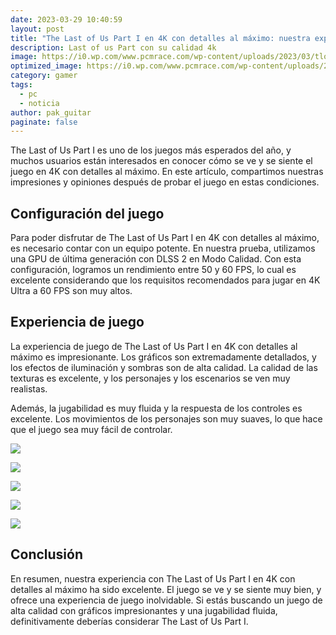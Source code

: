 ```yaml
---
date: 2023-03-29 10:40:59
layout: post
title: "The Last of Us Part I en 4K con detalles al máximo: nuestra experiencia"
description: Last of us Part con su calidad 4k
image: https://i0.wp.com/www.pcmrace.com/wp-content/uploads/2023/03/tlou-i_2023_03_28_16_34_29_188.jpg?resize=1200%2C520&ssl=1
optimized_image: https://i0.wp.com/www.pcmrace.com/wp-content/uploads/2023/03/tlou-i_2023_03_28_16_34_29_188.jpg?resize=1200%2C520&ssl=1
category: gamer
tags:
  - pc
  - noticia
author: pak_guitar
paginate: false
---
```

The Last of Us Part I es uno de los juegos más esperados del año, y muchos usuarios están interesados en conocer cómo se ve y se siente el juego en 4K con detalles al máximo. En este artículo, compartimos nuestras impresiones y opiniones después de probar el juego en estas condiciones.

## Configuración del juego

Para poder disfrutar de The Last of Us Part I en 4K con detalles al máximo, es necesario contar con un equipo potente. En nuestra prueba, utilizamos una GPU de última generación con DLSS 2 en Modo Calidad. Con esta configuración, logramos un rendimiento entre 50 y 60 FPS, lo cual es excelente considerando que los requisitos recomendados para jugar en 4K Ultra a 60 FPS son muy altos.

## Experiencia de juego

La experiencia de juego de The Last of Us Part I en 4K con detalles al máximo es impresionante. Los gráficos son extremadamente detallados, y los efectos de iluminación y sombras son de alta calidad. La calidad de las texturas es excelente, y los personajes y los escenarios se ven muy realistas.

Además, la jugabilidad es muy fluida y la respuesta de los controles es excelente. Los movimientos de los personajes son muy suaves, lo que hace que el juego sea muy fácil de controlar.

![](https://i0.wp.com/www.pcmrace.com/wp-content/uploads/2023/03/tlou-i_2023_03_28_16_06_26_848.jpg?w=376&h=212&ssl=1)

![](https://i0.wp.com/www.pcmrace.com/wp-content/uploads/2023/03/tlou-i_2023_03_28_16_06_49_898.jpg?w=376&h=212&ssl=1)

![](https://i0.wp.com/www.pcmrace.com/wp-content/uploads/2023/03/tlou-i_2023_03_28_16_27_25_297.jpg?w=566&h=318&ssl=1)

![](https://i0.wp.com/www.pcmrace.com/wp-content/uploads/2023/03/tlou-i_2023_03_28_16_41_46_761.jpg?w=566&h=318&ssl=1)

![](https://i0.wp.com/www.pcmrace.com/wp-content/uploads/2023/03/tlou-i_2023_03_28_17_47_18_697.jpg?w=376&h=212&ssl=1)

## Conclusión

En resumen, nuestra experiencia con The Last of Us Part I en 4K con detalles al máximo ha sido excelente. El juego se ve y se siente muy bien, y ofrece una experiencia de juego inolvidable. Si estás buscando un juego de alta calidad con gráficos impresionantes y una jugabilidad fluida, definitivamente deberías considerar The Last of Us Part I.